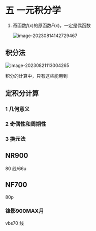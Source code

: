 #  五 一元积分学

 

1. 奇函数$f(x)$的原函数$F(x)$，一定是偶函数

   ![image-20230814142729467](https://taufik.oss-cn-beijing.aliyuncs.com/img/image-20230814142729467.png)



## 积分法

![image-20230821113004265](https://picgo-sy.oss-cn-beijing.aliyuncs.com/img/202308211130789.png)

积分的计算中，只有这些能用到



##  定积分计算

### 1 几何意义

### 2 奇偶性和周期性

### 3 换元法













## NR900

80 线/66u

## NF700

80p

### 锋影900MAX月

vbs70 线























